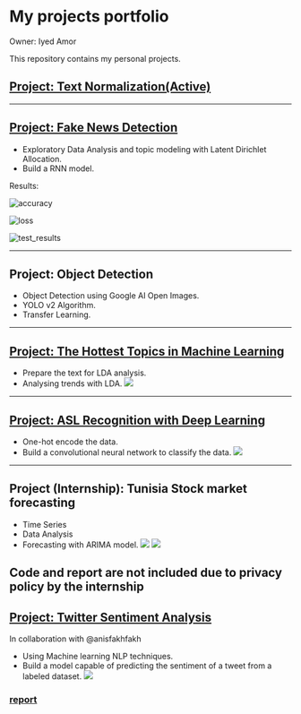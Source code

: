 # My projects portfolio

Owner: Iyed Amor 

This repository contains my personal projects.

## [Project: Text Normalization(Active)]()


---

## [Project: Fake News Detection](https://github.com/iyed-01/Fake-News-Detection)
* Exploratory Data Analysis and topic modeling with Latent Dirichlet Allocation.
* Build a RNN model.

Results:

![accuracy](https://github.com/iyed-01/My-projects-portfolio/blob/main/images/accuracy.PNG)

![loss](https://github.com/iyed-01/My-projects-portfolio/blob/main/images/loss.PNG)

![test_results](https://github.com/iyed-01/My-projects-portfolio/blob/main/images/test_results.PNG)

---

## Project: Object Detection
* Object Detection using Google AI Open Images.
* YOLO v2 Algorithm.
* Transfer Learning.

---

## [Project: The Hottest Topics in Machine Learning](https://github.com/iyed-01/The-Hottest-Topics-in-Machine-Learning)
* Prepare the text for LDA analysis.
* Analysing trends with LDA.
![](https://github.com/iyed-01/My-projects-portfolio/blob/main/images/sentiment_analysis.PNG)
---

## [Project: ASL Recognition with Deep Learning](https://github.com/iyed-01/ASL-Recognition-with-Deep-Learning)
* One-hot encode the data.
* Build a convolutional neural network to classify the data.
![](https://github.com/iyed-01/My-projects-portfolio/blob/main/images/NIPS_LDA.PNG)
---
## Project (Internship): Tunisia Stock market forecasting 
* Time Series
* Data Analysis
* Forecasting with ARIMA model.
![](https://github.com/iyed-01/My-projects-portfolio/blob/main/images/time_series.PNG)
![](https://github.com/iyed-01/My-projects-portfolio/blob/main/images/analysis.PNG)


Code and report are not included due to privacy policy by the internship
---

## [Project: Twitter Sentiment Analysis](https://github.com/anisfakhfakh/Twitter-sentiment-analysis)
In collaboration with @anisfakhfakh
* Using Machine learning NLP techniques.
* Build a model capable of predicting the sentiment of a tweet from a labeled dataset.
![](https://github.com/iyed-01/My-projects-portfolio/blob/main/images/sentiment_analysis.PNG)

### [report](https://drive.google.com/file/d/1mQyEo7B1EIN7iaZXUDSzKWji6MVWG37X/view)



